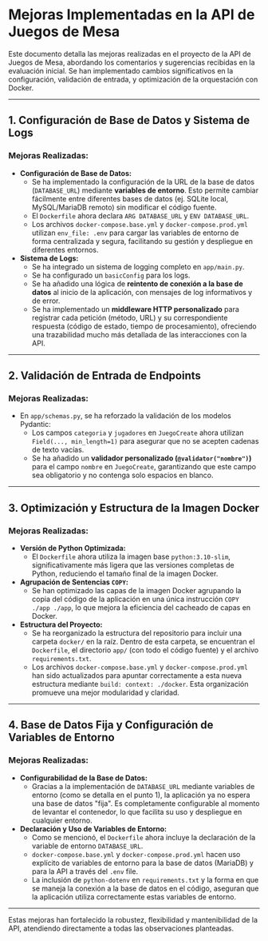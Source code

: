 # Mejoras Implementadas en la API de Juegos de Mesa

Este documento detalla las mejoras realizadas en el proyecto de la API de Juegos de Mesa, abordando los comentarios y sugerencias recibidas en la evaluación inicial. Se han implementado cambios significativos en la configuración, validación de entrada, y optimización de la orquestación con Docker.

---

## 1. Configuración de Base de Datos y Sistema de Logs

### Mejoras Realizadas:
* **Configuración de Base de Datos:**
    * Se ha implementado la configuración de la URL de la base de datos (`DATABASE_URL`) mediante **variables de entorno**. Esto permite cambiar fácilmente entre diferentes bases de datos (ej. SQLite local, MySQL/MariaDB remoto) sin modificar el código fuente.
    * El `Dockerfile` ahora declara `ARG DATABASE_URL` y `ENV DATABASE_URL`.
    * Los archivos `docker-compose.base.yml` y `docker-compose.prod.yml` utilizan `env_file: .env` para cargar las variables de entorno de forma centralizada y segura, facilitando su gestión y despliegue en diferentes entornos.
* **Sistema de Logs:**
    * Se ha integrado un sistema de logging completo en `app/main.py`.
    * Se ha configurado un `basicConfig` para los logs.
    * Se ha añadido una lógica de **reintento de conexión a la base de datos** al inicio de la aplicación, con mensajes de log informativos y de error.
    * Se ha implementado un **middleware HTTP personalizado** para registrar cada petición (método, URL) y su correspondiente respuesta (código de estado, tiempo de procesamiento), ofreciendo una trazabilidad mucho más detallada de las interacciones con la API.

---

## 2. Validación de Entrada de Endpoints

### Mejoras Realizadas:
* En `app/schemas.py`, se ha reforzado la validación de los modelos Pydantic:
    * Los campos `categoria` y `jugadores` en `JuegoCreate` ahora utilizan `Field(..., min_length=1)` para asegurar que no se acepten cadenas de texto vacías.
    * Se ha añadido un **validador personalizado (`@validator("nombre")`)** para el campo `nombre` en `JuegoCreate`, garantizando que este campo sea obligatorio y no contenga solo espacios en blanco.

---

## 3. Optimización y Estructura de la Imagen Docker

### Mejoras Realizadas:
* **Versión de Python Optimizada:**
    * El `Dockerfile` ahora utiliza la imagen base `python:3.10-slim`, significativamente más ligera que las versiones completas de Python, reduciendo el tamaño final de la imagen Docker.
* **Agrupación de Sentencias `COPY`:**
    * Se han optimizado las capas de la imagen Docker agrupando la copia del código de la aplicación en una única instrucción `COPY ./app ./app`, lo que mejora la eficiencia del cacheado de capas en Docker.
* **Estructura del Proyecto:**
    * Se ha reorganizado la estructura del repositorio para incluir una carpeta `docker/` en la raíz. Dentro de esta carpeta, se encuentran el `Dockerfile`, el directorio `app/` (con todo el código fuente) y el archivo `requirements.txt`.
    * Los archivos `docker-compose.base.yml` y `docker-compose.prod.yml` han sido actualizados para apuntar correctamente a esta nueva estructura mediante `build: context: ./docker`. Esta organización promueve una mejor modularidad y claridad.

---

## 4. Base de Datos Fija y Configuración de Variables de Entorno

### Mejoras Realizadas:
* **Configurabilidad de la Base de Datos:**
    * Gracias a la implementación de `DATABASE_URL` mediante variables de entorno (como se detalla en el punto 1), la aplicación ya no espera una base de datos "fija". Es completamente configurable al momento de levantar el contenedor, lo que facilita su uso y despliegue en cualquier entorno.
* **Declaración y Uso de Variables de Entorno:**
    * Como se mencionó, el `Dockerfile` ahora incluye la declaración de la variable de entorno `DATABASE_URL`.
    * `docker-compose.base.yml` y `docker-compose.prod.yml` hacen uso explícito de variables de entorno para la base de datos (MariaDB) y para la API a través del `.env` file.
    * La inclusión de `python-dotenv` en `requirements.txt` y la forma en que se maneja la conexión a la base de datos en el código, aseguran que la aplicación utiliza correctamente estas variables de entorno.

---

Estas mejoras han fortalecido la robustez, flexibilidad y mantenibilidad de la API, atendiendo directamente a todas las observaciones planteadas.